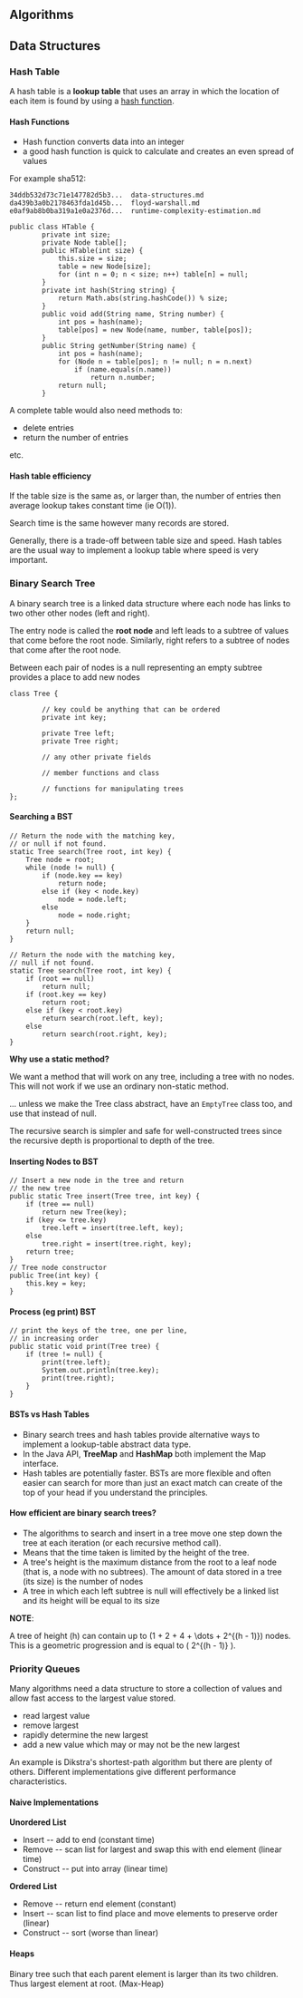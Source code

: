 
## Algorithms 

## Data Structures

### Hash Table

A hash table is a **lookup table** that uses an array in which the location of
each item is found by using a [hash function](#hash-functions).

#### Hash Functions

-   Hash function converts data into an integer
-   a good hash function is quick to calculate and creates an even spread of
    values

For example sha512:

    34ddb532d73c71e147782d5b3...  data-structures.md
    da439b3a0b2178463fda1d45b...  floyd-warshall.md
    e0af9ab8b0ba319a1e0a2376d...  runtime-complexity-estimation.md

``` {.java}
public class HTable {
        private int size;
        private Node table[];
        public HTable(int size) {
            this.size = size;
            table = new Node[size];
            for (int n = 0; n < size; n++) table[n] = null;
        }
        private int hash(String string) {
            return Math.abs(string.hashCode()) % size;
        }
        public void add(String name, String number) {
            int pos = hash(name);
            table[pos] = new Node(name, number, table[pos]);
        }
        public String getNumber(String name) {
            int pos = hash(name);
            for (Node n = table[pos]; n != null; n = n.next)
                if (name.equals(n.name))
                    return n.number;
            return null;
        }
```

A complete table would also need methods to:

-   delete entries
-   return the number of entries

etc.

#### Hash table efficiency

If the table size is the same as, or larger than, the number of entries then
average lookup takes constant time (ie O(1)).

Search time is the same however many records are stored.

Generally, there is a trade-off between table size and speed. Hash tables are
the usual way to implement a lookup table where speed is very important.

### Binary Search Tree

A binary search tree is a linked data structure where each node has links to
two other other nodes (left and right).

The entry node is called the **root node** and left leads to a subtree of
values that come before the root node. Similarly, right refers to a subtree of
nodes that come after the root node.

Between each pair of nodes is a null representing an empty subtree provides a
place to add new nodes

``` {.java}
class Tree {

        // key could be anything that can be ordered
        private int key;

        private Tree left;
        private Tree right;

        // any other private fields

        // member functions and class

        // functions for manipulating trees
};
```

#### Searching a BST

``` {.java}
// Return the node with the matching key,
// or null if not found.
static Tree search(Tree root, int key) {
    Tree node = root;
    while (node != null) {
        if (node.key == key)
            return node;
        else if (key < node.key)
            node = node.left;
        else
            node = node.right;
    }
    return null;
}
```

``` {.java}
// Return the node with the matching key,
// null if not found.
static Tree search(Tree root, int key) {
    if (root == null)
        return null;
    if (root.key == key)
        return root;
    else if (key < root.key)
        return search(root.left, key);
    else
        return search(root.right, key);
}
```

**Why use a static method?**

We want a method that will work on any tree, including a tree with no nodes.
This will not work if we use an ordinary non-static method.

... unless we make the Tree class abstract, have an `EmptyTree` class too, and
use that instead of null.

The recursive search is simpler and safe for well-constructed trees since the
recursive depth is proportional to depth of the tree.

#### Inserting Nodes to BST

``` {.java}
// Insert a new node in the tree and return
// the new tree
public static Tree insert(Tree tree, int key) {
    if (tree == null)
        return new Tree(key);
    if (key <= tree.key)
        tree.left = insert(tree.left, key);
    else
        tree.right = insert(tree.right, key);
    return tree;
}
// Tree node constructor
public Tree(int key) {
    this.key = key;
}
```

#### Process (eg print) BST

``` {.java}
// print the keys of the tree, one per line,
// in increasing order
public static void print(Tree tree) {
    if (tree != null) {
        print(tree.left);
        System.out.println(tree.key);
        print(tree.right);
    }
}
```

#### BSTs vs Hash Tables

-   Binary search trees and hash tables provide alternative ways to implement a
    lookup-table abstract data type.
-   In the Java API, **TreeMap** and **HashMap** both implement the Map
    interface.
-   Hash tables are potentially faster. BSTs are more flexible and often easier
    can search for more than just an exact match can create of the top of your
    head if you understand the principles.

#### How efficient are binary search trees?

-   The algorithms to search and insert in a tree move one step down the tree
    at each iteration (or each recursive method call).
-   Means that the time taken is limited by the height of the tree.
-   A tree's height is the maximum distance from the root to a leaf node (that
    is, a node with no subtrees). The amount of data stored in a tree (its
    size) is the number of nodes
-   A tree in which each left subtree is null will effectively be a linked list
    and its height will be equal to its size

**NOTE**:

A tree of height \(h\) can contain up to \(1 + 2 + 4 + \dots + 2^{(h - 1)}\) nodes.
This is a geometric progression and is equal to \( 2^{(h - 1)} \).

### Priority Queues

Many algorithms need a data structure to store a collection of values and
allow fast access to the largest value stored.

- read largest value
- remove largest
- rapidly determine the new largest
- add a new value which may or may not be the new largest

An example is Dikstra's shortest-path algorithm but there are plenty of others.
Different implementations give different performance characteristics.

#### Naive Implementations

**Unordered List**

-   Insert -- add to end (constant time)
-   Remove -- scan list for largest and swap this with end element (linear
    time)
-   Construct -- put into array (linear time)

**Ordered List**

-   Remove -- return end element (constant)
-   Insert -- scan list to find place and move elements to preserve order
    (linear)
-   Construct -- sort (worse than linear)

#### Heaps

Binary tree such that each parent element is larger than its two children. Thus
largest element at root. (Max-Heap)
